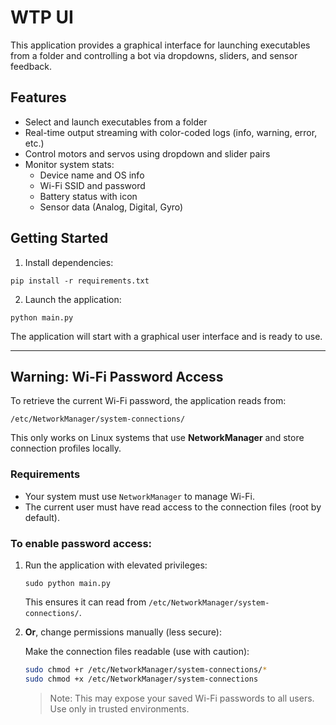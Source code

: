 # WTP UI

This application provides a graphical interface for launching executables from a folder and controlling a bot via dropdowns, sliders, and sensor feedback.

## Features

- Select and launch executables from a folder
- Real-time output streaming with color-coded logs (info, warning, error, etc.)
- Control motors and servos using dropdown and slider pairs
- Monitor system stats:
  - Device name and OS info
  - Wi-Fi SSID and password
  - Battery status with icon
  - Sensor data (Analog, Digital, Gyro)

## Getting Started

1. Install dependencies:

```
pip install -r requirements.txt
```

2. Launch the application:

```
python main.py
```

The application will start with a graphical user interface and is ready to use.

---

## Warning: Wi-Fi Password Access

To retrieve the current Wi-Fi password, the application reads from:

```
/etc/NetworkManager/system-connections/
```

This only works on Linux systems that use **NetworkManager** and store connection profiles locally.

### Requirements

- Your system must use `NetworkManager` to manage Wi-Fi.
- The current user must have read access to the connection files (root by default).

### To enable password access:

1. Run the application with elevated privileges:

   ```
   sudo python main.py
   ```

   This ensures it can read from `/etc/NetworkManager/system-connections/`.

2. **Or**, change permissions manually (less secure):

   Make the connection files readable (use with caution):

   ```bash
   sudo chmod +r /etc/NetworkManager/system-connections/*
   sudo chmod +x /etc/NetworkManager/system-connections
   ```

   > Note: This may expose your saved Wi-Fi passwords to all users. Use only in trusted environments.

